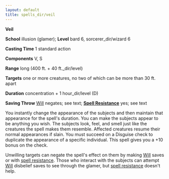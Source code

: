 ```yaml
---
layout: default
title: spells_dir/veil
---
```

 **Veil**

**School** illusion (glamer); **Level** bard 6, sorcerer_dir/wizard 6

**Casting Time** 1 standard action

**Components** V, S

**Range** long (400 ft. + 40 ft._dir/level)

**Targets** one or more creatures, no two of which can be more than 30 ft. apart

**Duration** concentration + 1 hour_dir/level (D)

**Saving Throw** [Will](../combat#_will) negates; see text; **[Spell Resistance](../glossary#_spell-resistance)** yes; see text

You instantly change the appearance of the subjects and then maintain that appearance for the spell's duration. You can make the subjects appear to be anything you wish. The subjects look, feel, and smell just like the creatures the spell makes them resemble. Affected creatures resume their normal appearances if slain. You must succeed on a Disguise check to duplicate the appearance of a specific individual. This spell gives you a +10 bonus on the check.

Unwilling targets can negate the spell's effect on them by making [Will](../combat#_will) saves or with [spell resistance](../glossary#_spell-resistance). Those who interact with the subjects can attempt [Will](../combat#_will) disbelief saves to see through the glamer, but [spell resistance](../glossary#_spell-resistance) doesn't help.

